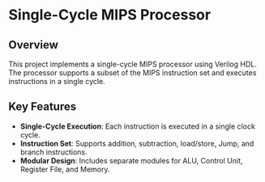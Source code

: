 # Single-Cycle MIPS Processor

## Overview
This project implements a single-cycle MIPS processor using Verilog HDL. The processor supports a subset of the MIPS instruction set and executes instructions in a single cycle.

## Key Features
- **Single-Cycle Execution**: Each instruction is executed in a single clock cycle.
- **Instruction Set**: Supports addition, subtraction, load/store, Jump, and branch instructions.
- **Modular Design**: Includes separate modules for ALU, Control Unit, Register File, and Memory.
